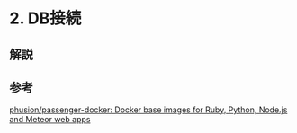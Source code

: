 # 2. DB接続

## 解説



## 参考

[phusion/passenger\-docker: Docker base images for Ruby, Python, Node\.js and Meteor web apps](https://github.com/phusion/passenger-docker)
